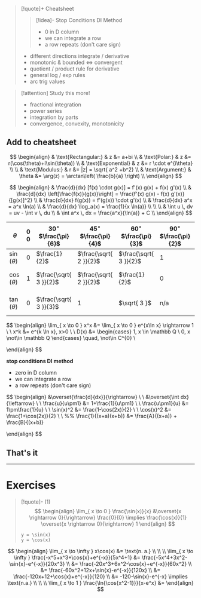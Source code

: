 

> [!quote]+ Cheatsheet
>>[!idea]- Stop Conditions DI Method
>> - $0$ in D column
>> - we can integrate a row
>> - a row repeats (don't care sign)
>
> - different directions integrate / derivative
> - monotonic & bounded $\iff$ convergent
> - quotient / product rule for derivative
> - general log / exp rules
> - arc trig values
>   


>[!attention] Study this more!
> - fractional integration
> - power series
> - integration by parts
> - convergence, convexity, monotonicity




## Add to cheatsheet
$$
\begin{align}
 & \text{Rectangular:} & z &= a+bi \\
 & \text{Polar:} & z &= r(\cos(\theta)+i\sin(\theta)) \\
 & \text{Exponential} & z &= r \cdot e^{i\theta} \\
 \\
& \text{Modulus:} & r &= |z| = \sqrt{ a^2 +b^2}  \\
& \text{Argument:} & \theta &= \arg(z) = \arctan\left( \frac{b}{a} \right) \\ 
\end{align}
$$



$$
\begin{align}
& \frac{d}{dx} [f(x) \cdot g(x)] = f'(x) g(x) + f(x) g'(x) \\
& \frac{d}{dx} \left[\frac{f(x)}{g(x)}\right] = \frac{f'(x) g(x) - f(x) g'(x)}{[g(x)]^2} \\
& \frac{d}{dx} f(g(x)) = f'(g(x)) \cdot g'(x) \\
& \frac{d}{dx} a^x = a^x \ln(a) \\
& \frac{d}{dx} \log_a(x) = \frac{1}{x \ln(a)} \\
 \\
 \\
& \int u \, dv = uv - \int v \, du \\
& \int a^x \, dx = \frac{a^x}{\ln(a)} + C \\
\end{align}
$$



| $\theta$       | $0$<br>$0$ | $30^\circ$<br>$\frac{\pi}{6}$ | $45^\circ$<br>$\frac{\pi}{4}$ | $60^\circ$<br>$\frac{\pi}{3}$ | $90^\circ$<br>$\frac{\pi}{2}$ | $120^\circ$<br>$\frac{2\pi}{3}$ | $150^\circ$<br>$\frac{5\pi}{6}$ | $180^\circ$<br>$\pi$ | $270^\circ$<br>$\frac{3\pi}{2}$ |
| -------------- | ---------- | ----------------------------- | ----------------------------- | ----------------------------- | ----------------------------- | ------------------------------- | ------------------------------- | -------------------- | ------------------------------- |
| $\sin(\theta)$ | $0$        | $\frac{1}{2}$                 | $\frac{\sqrt{ 2 }}{2}$        | $\frac{\sqrt{ 3 }}{2}$        | $1$                           | $\frac{\sqrt{ 3 }}{2}$          | $\frac{1}{2}$                   | $0$                  | $-1$                            |
| $\cos(\theta)$ | $1$        | $\frac{\sqrt{ 3 }}{2}$        | $\frac{\sqrt{ 2 }}{2}$        | $\frac{1}{2}$                 | $0$                           | $-\frac{1}{2}$                  | $-\frac{\sqrt{ 3 }}{2}$         | $-1$                 | $0$                             |
| $\tan(\theta)$ | $0$        | $\frac{\sqrt{ 3 }}{3}$        | $1$                           | $\sqrt{ 3 }$                  | $\text{n/a}$                  | $-\sqrt{ 3 }$                   | $-\frac{\sqrt{ 3 }}{3}$         | $0$                  | $\text{n/a}$                    |

$$
\begin{align}
\lim_{ x \to 0 } x^x &= \lim_{ x \to 0 } e^{x\ln x} \rightarrow 1 \\
 \\
x^k &= e^{k \ln x}, x>0 \\
 \\
D(x) &= \begin{cases}
1, x \in \mathbb Q \\
0, x \not\in \mathbb Q
\end{cases} \quad, \not\in C^{0} \\

\end{align}
$$

**stop conditions DI method**
- zero in D column
- we can integrate a row
- a row repeats (don't care sign)


$$
\begin{align}
&\overset{\frac{d}{dx}}{\rightarrow} \\
\\
&\overset{\int dx}{\leftarrow} \\
\\
\frac{u}{u\pm1} &= 1+\frac{1}{u\pm1} \\
\\
\frac{u\pm1}{u} &= 1\pm\frac{1}{u} \\
\\
\sin(x)^2 &= \frac{1-\cos(2x)}{2} \\
\\
\cos(x)^2 &= \frac{1+\cos(2x)}{2} \\
\\
%% \frac{1}{(x+a)(x+b)} &= \frac{A}{(x+a)} + \frac{B}{(x+b)}

\end{align}
$$

## That's it




___
# Exercises


>[!quote]- (1)
> $$
> \begin{align}
> \lim_{ x \to 0 } \frac{\sin(x)}{x} &\overset{x \rightarrow 0}{\rightarrow} \frac{0}{0} \implies \frac{\cos(x)}{1} \overset{x \rightarrow 0}{\rightarrow} 1
> \end{align}
> $$
> ```desmos-graph
> y = \sin(x)
> y = \cos(x)
> ```


$$
\begin{align}
\lim_{ x \to \infty } x\cos(x) &= \text{n. a.} \\
 \\
 \\
\lim_{ x \to \infty } \frac{-x^5+x^3+\cos{x}+e^{-x}}{5x^4+1} &= \frac{-5x^4+3x^2-\sin{x}-e^{-x}}{20x^3} \\
&= \frac{-20x^3+6x^2-\cos{x}+e^{-x}}{60x^2} \\
&= \frac{-60x^2+12x+\sin{x}-e^{-x}}{120x} \\
&= \frac{-120x+12+\cos{x}+e^{-x}}{120} \\
&= -120-\sin{x}-e^{-x} \implies \text{n.a.} \\
 \\
 \\
\lim_{ x \to 1 } \frac{\ln{\cos{x^2-1}}}{x-e^x} &= 
\end{align}
$$